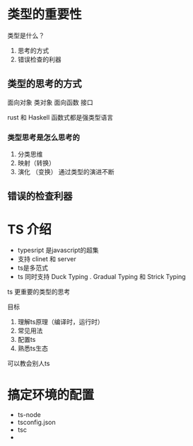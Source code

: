 # 类型的重要性
类型是什么？
1. 思考的方式
2. 错误检查的利器

## 类型的思考的方式

面向对象
  类对象
面向函数
 接口

 rust 和 Haskell 函数式都是强类型语言

 ### 类型思考是怎么思考的
 1. 分类思维 
 2. 映射（转换）
 3. 演化 （变换）
通过类型的演进不断
 ## 错误的检查利器

 # TS 介绍

 * typesript 是javascript的超集
 * 支持 clinet 和 server
 * ts是多范式
 * ts 同时支持 Duck Typing . Gradual Typing 和 Strick Typing

ts 更重要的类型的思考

 目标
 1. 理解ts原理（编译时，运行时）
 2. 常见用法
 3. 配置ts
 4. 熟悉ts生态

 可以教会别人ts

 # 搞定环境的配置

 * ts-node
 * tsconfig.json
 * tsc
 * 
 
 
 
 